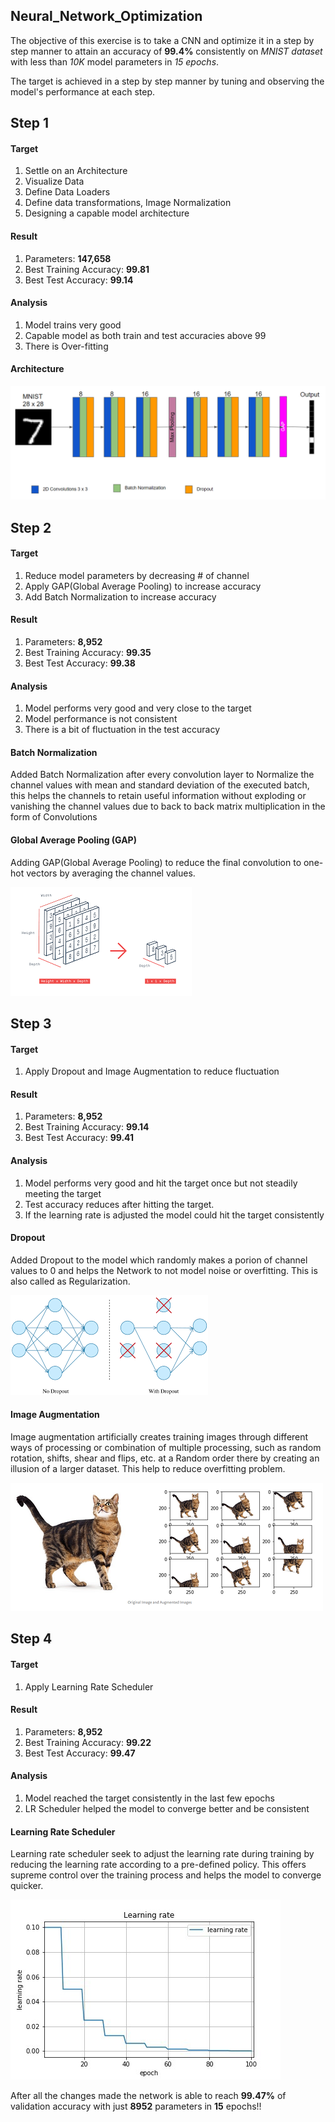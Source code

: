 ## Neural_Network_Optimization

The objective of this exercise is to take a CNN and optimize it in a step by step manner to attain an accuracy of **99.4%** consistently on *MNIST dataset* with less than *10K* model parameters in *15 epochs*.

The target is achieved in a step by step manner by tuning and observing the model's performance at each step.

## Step 1

#### Target

1. Settle on an Architecture
2. Visualize Data
3. Define Data Loaders
4. Define data transformations, Image Normalization
5. Designing a capable model architecture

#### Result

1. Parameters: **147,658**
2. Best Training Accuracy: **99.81**
3. Best Test Accuracy: **99.14**

#### Analysis

1. Model trains very good
2. Capable model as both train and test accuracies above 99
3. There is Over-fitting

#### Architecture

![architecture](images/architecture.png)

## Step 2

#### Target

1. Reduce model parameters by decreasing # of channel
2. Apply GAP(Global Average Pooling) to increase accuracy
3. Add Batch Normalization to increase accuracy

#### Result

1. Parameters: **8,952**
2. Best Training Accuracy: **99.35**
3. Best Test Accuracy: **99.38**

#### Analysis

1. Model performs very good and very close to the target
2. Model performance is not consistent 
3. There is a bit of fluctuation in the test accuracy

#### Batch Normalization

Added Batch Normalization after every convolution layer to Normalize the channel values with mean and standard deviation of the executed batch, this helps the channels to retain useful information without exploding or vanishing the channel values due to back to back matrix multiplication in the form of Convolutions

#### Global Average Pooling (GAP)

Adding GAP(Global Average Pooling) to reduce the final convolution to one-hot vectors by averaging the channel values.

![gap](images/gap.png)

## Step 3

#### Target

1. Apply Dropout and Image Augmentation to reduce fluctuation

#### Result

1. Parameters: **8,952**
2. Best Training Accuracy: **99.14**
3. Best Test Accuracy: **99.41**

#### Analysis

1. Model performs very good and hit the target once but not steadily meeting the target
2. Test accuracy reduces after hitting the target.
3. If the learning rate is adjusted the model could hit the target consistently

#### Dropout

Added Dropout to the model which randomly makes a porion of channel values to 0 and helps the Network to not model noise or overfitting. This is also called as Regularization.

![dropout](images/dropout.png)

#### Image Augmentation

Image augmentation artificially creates training images through different ways of processing or combination of multiple processing, such as random rotation, shifts, shear and flips, etc. at a Random order there by creating an illusion of a larger dataset. This help to reduce overfitting problem.

![image_augmentation](images/image_augmentation.png)

## Step 4

#### Target

1. Apply Learning Rate Scheduler

#### Result

1. Parameters: **8,952**
2. Best Training Accuracy: **99.22**
3. Best Test Accuracy: **99.47**

#### Analysis

1. Model reached the target consistently in the last few epochs
2. LR Scheduler helped the model to converge better and be consistent

#### Learning Rate Scheduler

Learning rate scheduler seek to adjust the learning rate during training by reducing the learning rate according to a pre-defined policy. This offers supreme control over the training process and helps the model to converge quicker.

![lr_scheduler](images/lr_scheduler.png)

After all the changes made the network is able to reach **99.47%** of validation accuracy with just **8952** parameters in **15** epochs!!

